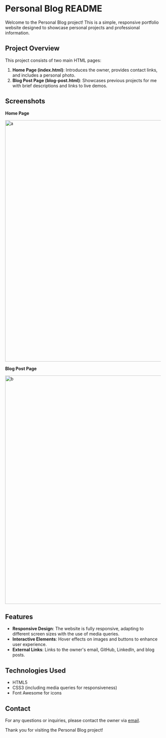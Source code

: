 # Personal Blog README

Welcome to the Personal Blog project! This is a simple, responsive portfolio website designed to showcase personal projects and professional information.

## Project Overview

This project consists of two main HTML pages:
1. **Home Page (index.html)**: Introduces the owner, provides contact links, and includes a personal photo.
2. **Blog Post Page (blog-post.html)**: Showcases previous projects for me with brief descriptions and links to live demos.

## Screenshots

**Home Page**


<img width="781" alt="a" src="https://github.com/Fidaa2002Shwahna/udacity-scholarship-projects/assets/121303770/8a92c940-7183-4301-bd0a-07b8dee8048b">



**Blog Post Page**


<img width="739" alt="b" src="https://github.com/Fidaa2002Shwahna/udacity-scholarship-projects/assets/121303770/52b7e74a-13e2-409c-8215-9b6e7f178ef3">



## Features

- **Responsive Design**: The website is fully responsive, adapting to different screen sizes with the use of media queries.
- **Interactive Elements**: Hover effects on images and buttons to enhance user experience.
- **External Links**: Links to the owner's email, GitHub, LinkedIn, and blog posts.

## Technologies Used

- HTML5
- CSS3 (including media queries for responsiveness)
- Font Awesome for icons

## Contact

For any questions or inquiries, please contact the owner via [email](mailto:fidaaahmad154@gmail.com).

Thank you for visiting the Personal Blog project!
